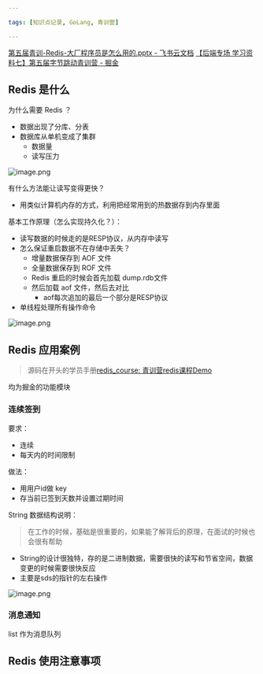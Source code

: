 ```yaml
---

tags: [知识点记录, GoLang, 青训营]

---
```


[第五届青训-Redis-大厂程序员是怎么用的.pptx - 飞书云文档](https://bytedance.feishu.cn/file/boxcniJFW1q92VkUT0sq9iAaxjh)
[【后端专场 学习资料七】第五届字节跳动青训营 - 掘金](https://juejin.cn/post/7198982002304942138#heading-0)


## Redis 是什么

为什么需要 Redis ？
- 数据出现了分库、分表
- 数据库从单机变成了集群
    - 数据量
    - 读写压力


![image.png](https://p9-juejin.byteimg.com/tos-cn-i-k3u1fbpfcp/b73067b127e64575a807b38088d18a38~tplv-k3u1fbpfcp-watermark.image?)


有什么方法能让读写变得更快？
- 用类似计算机内存的方式，利用把经常用到的热数据存到内存里面

基本工作原理（怎么实现持久化？）：
- 读写数据的时候走的是RESP协议，从内存中读写
- 怎么保证重启数据不在存储中丢失？
    - 增量数据保存到 AOF 文件
    - 全量数据保存到 ROF 文件
    - Redis 重启的时候会首先加载 dump.rdb文件
    - 然后加载 aof 文件，然后去对比
        - aof每次追加的最后一个部分是RESP协议
- 单线程处理所有操作命令


![image.png](https://p1-juejin.byteimg.com/tos-cn-i-k3u1fbpfcp/d93abe6668a24778ae4de4d409898768~tplv-k3u1fbpfcp-watermark.image?)



## Redis 应用案例
> 源码在开头的学员手册[redis_course: 青训营redis课程Demo](https://gitee.com/wedone/redis_course)

均为掘金的功能模块


### 连续签到

要求：
- 连续
- 每天内的时间限制

做法：
- 用用户id做 key
- 存当前已签到天数并设置过期时间

String 数据结构说明：
> 在工作的时候，基础是很重要的，如果能了解背后的原理，在面试的时候也会很有帮助

- String的设计很独特，存的是二进制数据，需要很快的读写和节省空间，数据变更的时候需要很快反应
- 主要是sds的指针的左右操作

![image.png](https://p6-juejin.byteimg.com/tos-cn-i-k3u1fbpfcp/dc1dce1082a34155bcec9871f968955c~tplv-k3u1fbpfcp-watermark.image?)

### 消息通知

list 作为消息队列




### 


## Redis 使用注意事项